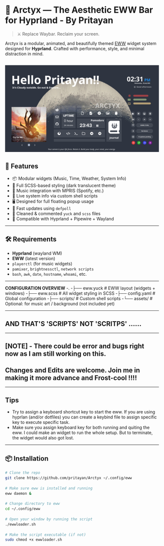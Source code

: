 # 🌌 Arctyx — The Aesthetic EWW Bar for Hyprland   - By Pritayan

> ⚔️ Replace Waybar. Reclaim your screen.

Arctyx is a modular, animated, and beautifully themed [EWW](https://github.com/elkowar/eww) widget system designed for **Hyprland**. Crafted with performance, style, and minimal distraction in mind.



![Screenshot](https://github.com/pritayan/Arctyx/blob/05b9c2eba7b6eec96613c631fe216959b2f392e0/Screenshots/image.png)
---

## 🚀 Features

- 📦 Modular widgets (Music, Time, Weather, System Info)
- 🎨 Full SCSS-based styling (dark translucent theme)
- 🎵 Music integration with MPRIS (Spotify, etc.)
- 📶 Live system info via custom shell scripts
- 🖥️ Designed for full floating popup usage
- 🧠 Fast updates using `defpoll`
- 🧼 Cleaned & commented `yuck` and `scss` files
- 🧪 Compatible with Hyprland + Pipewire + Wayland

---

## 🛠 Requirements

- **Hyprland** (wayland WM)
- **EWW** (latest version)
- `playerctl` (for music widgets)
- `pamixer`, `brightnessctl`, `network scripts`
- `bash`, `awk`, `date`, `hostname`, `whoami`, etc.

---

**CONFIGURATION OVERVIEW**
-.
-├── eww.yuck       # EWW layout (widgets + windows)
-├── eww.scss       # All widget styling in SCSS
-├── config.yaml    # Global configuration
-├── scripts/       # Custom shell scripts
-└── assets/        # Optional: for music art / background (not included yet)

---
## AND THAT'S 'SCRIPTS' NOT 'SCRITPS' ...... 
---
## [NOTE] - There could be error and bugs right now as I am still working on this. 
## Changes and Edits are welcome. Join me in making it more advance and Frost-cool !!!! 
---

## Tips
- Try to assign a keyboard shortcut key to start the eww. If you are using hyprlan (and/or dotfiles) you can create a keybind file to assign specific key to execute specific task.
- Make sure you assign keyboard key for both running and quiting the eww. I could make an widget to run the whole setup. But to terminate, the widget would also got lost.

---

## 📦 Installation

```bash
# Clone the repo
git clone https://github.com/pritayan/Arctyx ~/.config/eww

# Make sure eww is installed and running
eww daemon &

# Change directory to eww
cd ~/.config/eww

# Open your window by running the script 
./ewwloader.sh

# Make the script executable (if not)
sudo chmod +x ewwloader.sh


